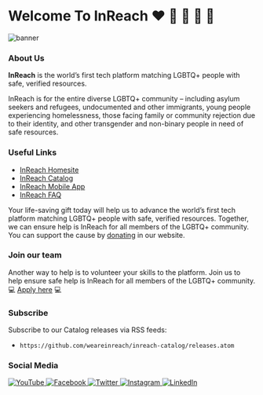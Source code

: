 # Welcome To InReach :heart: :orange_heart: :purple_heart: :green_heart: :yellow_heart:

![banner](/profile/images/banner.png)

### About Us

**InReach** is the world’s first tech platform matching LGBTQ+ people with safe, verified resources.

InReach is for the entire diverse LGBTQ+ community – including asylum seekers and refugees, undocumented and other immigrants, young people experiencing homelessness, those facing family or community rejection due to their identity, and other transgender and non-binary people in need of safe resources.

### Useful Links
- [InReach Homesite](https://inreach.org/)
- [InReach Catalog](https://app.inreach.org/)
- [InReach Mobile App](https://inreach.org/mobile-app/)
- [InReach FAQ](https://inreach.org/faqs/)
  
Your life-saving gift today will help us to advance the world’s first tech platform matching LGBTQ+ people with safe, verified resources. Together, we can ensure help is InReach for all members of the LGBTQ+ community.
You can support the cause by [donating](https://inreach.org/donate/) in our website.


### Join our team

Another way to help is to volunteer your skills to the platform. Join us to help ensure safe help is InReach for all members of the LGBTQ+ community. :computer: [Apply here](https://inreach.org/join-our-team/) :computer:


### Subscribe

Subscribe to our Catalog releases via RSS feeds:

- `https://github.com/weareinreach/inreach-catalog/releases.atom`


### Social Media

<a href="https://www.youtube.com/channel/UCJsVS5-0ymo40mRjCe4BIHA" rel="Youtube" target="_blank">![YouTube](https://img.shields.io/badge/YouTube-%23FF0000.svg?style=for-the-badge&logo=YouTube&logoColor=white) <a href="https://www.facebook.com/weareinreach" rel="Facebook" target="_blank">![Facebook](https://img.shields.io/badge/Facebook-%231877F2.svg?style=for-the-badge&logo=Facebook&logoColor=white) <a href="https://twitter.com/weareinreach" rel="Twitter" target="_blank">![Twitter](https://img.shields.io/badge/Twitter-%231DA1F2.svg?style=for-the-badge&logo=Twitter&logoColor=white) <a href="https://www.instagram.com/weareinreach/" rel="Instagram" target="_blank">![Instagram](https://img.shields.io/badge/Instagram-%23E4405F.svg?style=for-the-badge&logo=Instagram&logoColor=white) <a href="https://www.linkedin.com/company/weareinreach/" rel="LinkedIn" target="_blank">![LinkedIn](https://img.shields.io/badge/linkedin-%230077B5.svg?style=for-the-badge&logo=linkedin&logoColor=white)